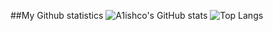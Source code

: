 ##My Github statistics
![A1ishco's GitHub stats](https://github-readme-stats.vercel.app/api?username=a1ishco&show_icons=true&theme=transparent)
![Top Langs](https://github-readme-stats.vercel.app/api/top-langs/?username=a1ishco&layout=compact)
